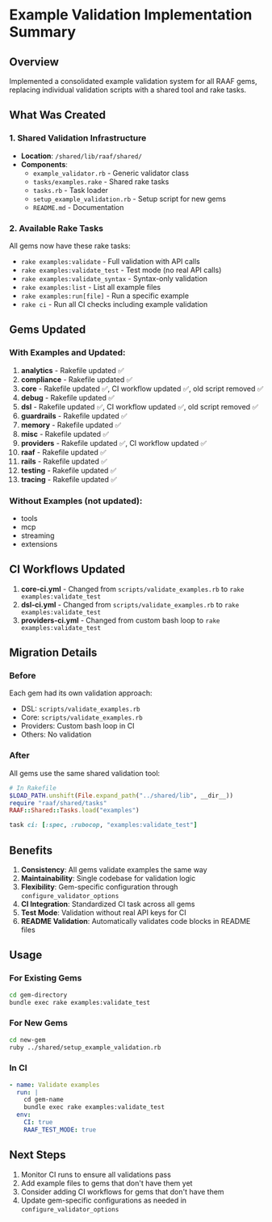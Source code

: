 # Example Validation Implementation Summary

## Overview

Implemented a consolidated example validation system for all RAAF gems, replacing individual validation scripts with a shared tool and rake tasks.

## What Was Created

### 1. Shared Validation Infrastructure
- **Location**: `/shared/lib/raaf/shared/`
- **Components**:
  - `example_validator.rb` - Generic validator class
  - `tasks/examples.rake` - Shared rake tasks
  - `tasks.rb` - Task loader
  - `setup_example_validation.rb` - Setup script for new gems
  - `README.md` - Documentation

### 2. Available Rake Tasks
All gems now have these rake tasks:
- `rake examples:validate` - Full validation with API calls
- `rake examples:validate_test` - Test mode (no real API calls)
- `rake examples:validate_syntax` - Syntax-only validation
- `rake examples:list` - List all example files
- `rake examples:run[file]` - Run a specific example
- `rake ci` - Run all CI checks including example validation

## Gems Updated

### With Examples and Updated:
1. **analytics** - Rakefile updated ✅
2. **compliance** - Rakefile updated ✅
3. **core** - Rakefile updated ✅, CI workflow updated ✅, old script removed ✅
4. **debug** - Rakefile updated ✅
5. **dsl** - Rakefile updated ✅, CI workflow updated ✅, old script removed ✅
6. **guardrails** - Rakefile updated ✅
7. **memory** - Rakefile updated ✅
8. **misc** - Rakefile updated ✅
9. **providers** - Rakefile updated ✅, CI workflow updated ✅
10. **raaf** - Rakefile updated ✅
11. **rails** - Rakefile updated ✅
12. **testing** - Rakefile updated ✅
13. **tracing** - Rakefile updated ✅

### Without Examples (not updated):
- tools
- mcp
- streaming
- extensions

## CI Workflows Updated

1. **core-ci.yml** - Changed from `scripts/validate_examples.rb` to `rake examples:validate_test`
2. **dsl-ci.yml** - Changed from `scripts/validate_examples.rb` to `rake examples:validate_test`
3. **providers-ci.yml** - Changed from custom bash loop to `rake examples:validate_test`

## Migration Details

### Before
Each gem had its own validation approach:
- DSL: `scripts/validate_examples.rb`
- Core: `scripts/validate_examples.rb`
- Providers: Custom bash loop in CI
- Others: No validation

### After
All gems use the same shared validation tool:
```ruby
# In Rakefile
$LOAD_PATH.unshift(File.expand_path("../shared/lib", __dir__))
require "raaf/shared/tasks"
RAAF::Shared::Tasks.load("examples")

task ci: [:spec, :rubocop, "examples:validate_test"]
```

## Benefits

1. **Consistency**: All gems validate examples the same way
2. **Maintainability**: Single codebase for validation logic
3. **Flexibility**: Gem-specific configuration through `configure_validator_options`
4. **CI Integration**: Standardized CI task across all gems
5. **Test Mode**: Validation without real API keys for CI
6. **README Validation**: Automatically validates code blocks in README files

## Usage

### For Existing Gems
```bash
cd gem-directory
bundle exec rake examples:validate_test
```

### For New Gems
```bash
cd new-gem
ruby ../shared/setup_example_validation.rb
```

### In CI
```yaml
- name: Validate examples
  run: |
    cd gem-name
    bundle exec rake examples:validate_test
  env:
    CI: true
    RAAF_TEST_MODE: true
```

## Next Steps

1. Monitor CI runs to ensure all validations pass
2. Add example files to gems that don't have them yet
3. Consider adding CI workflows for gems that don't have them
4. Update gem-specific configurations as needed in `configure_validator_options`